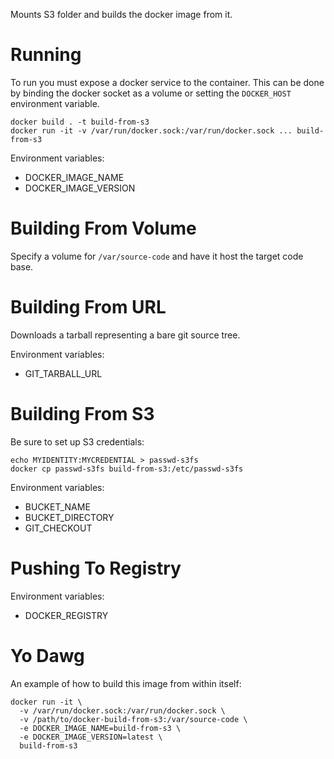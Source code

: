 Mounts S3 folder and builds the docker image from it.

Running
=======

To run you must expose a docker service to the container.
This can be done by binding the docker socket as a volume or setting the `DOCKER_HOST` environment variable.

```
docker build . -t build-from-s3
docker run -it -v /var/run/docker.sock:/var/run/docker.sock ... build-from-s3
```

Environment variables:

- DOCKER_IMAGE_NAME
- DOCKER_IMAGE_VERSION


Building From Volume
====================

Specify a volume for `/var/source-code` and have it host the target code base.


Building From URL
=================

Downloads a tarball representing a bare git source tree.

Environment variables:

- GIT_TARBALL_URL


Building From S3
================

Be sure to set up S3 credentials:
```
echo MYIDENTITY:MYCREDENTIAL > passwd-s3fs
docker cp passwd-s3fs build-from-s3:/etc/passwd-s3fs
```

Environment variables:

- BUCKET_NAME
- BUCKET_DIRECTORY
- GIT_CHECKOUT


Pushing To Registry
===================

Environment variables:

- DOCKER_REGISTRY


Yo Dawg
=======

An example of how to build this image from within itself:

```
docker run -it \
  -v /var/run/docker.sock:/var/run/docker.sock \
  -v /path/to/docker-build-from-s3:/var/source-code \
  -e DOCKER_IMAGE_NAME=build-from-s3 \
  -e DOCKER_IMAGE_VERSION=latest \
  build-from-s3
```
